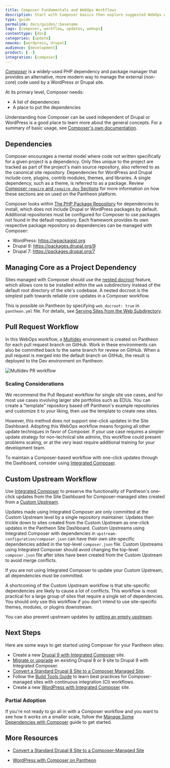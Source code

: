 ```yaml
---
title: Composer Fundamentals and WebOps Workflows
description: Start with Composer basics then explore suggested WebOps workflows for WordPress and Drupal sites on Pantheon.
type: guide
permalink: docs/guides/:basename
tags: [composer, workflow, updates, webops]
contenttype: [doc]
categories: [update]
newcms: [wordpress, drupal]
audience: [development]
product: [--]
integration: [composer]
---
```


[<dfn id="composer">Composer</dfn>](https://getcomposer.org/doc/01-basic-usage.md) is a widely-used PHP dependency and package manager that provides an alternative, more modern way to manage the external (non-core) code used by a WordPress or Drupal site.

At its primary level, Composer needs:

- A list of dependencies
- A place to put the dependencies

Understanding how Composer can be used independent of Drupal or WordPress is a good place to learn more about the general concepts. For a summary of basic usage, see [Composer's own documentation](https://getcomposer.org/doc/01-basic-usage.md).

## Dependencies

Composer encourages a mental model where code not written specifically for a given project is a dependency. Only files unique to the project are tracked as part of the project's main source repository, also referred to as the canonical site repository. Dependencies for WordPress and Drupal include core, plugins, contrib modules, themes, and libraries. A single dependency, such as a theme, is referred to as a package. Review [Composer `require` and `require dev` Sections](/guides/integrated-composer/dependencies#composer-require-dev-and-require-sections) for more information on how these sections are on used on the Pantheon platform.

Composer looks within [The PHP Package Repository](https://packagist.org/) for dependencies to install, which does not include Drupal or WordPress packages by default. Additional repositories must be configured for Composer to use packages not found in the default repository. Each framework provides its own respective package repository so dependencies can be managed with Composer:

- WordPress: <https://wpackagist.org>
- Drupal 9: <https://packages.drupal.org/9>
- Drupal 7: <https://packages.drupal.org/7>

## Managing Core as a Project Dependency

Sites managed with Composer should use the [nested docroot](/nested-docroot) feature, which allows core to be installed within the `web` subdirectory instead of the default root directory of the site's codebase. A nested docroot is the simplest path towards reliable core updates in a Composer workflow.

This is possible on Pantheon by specifying `web_docroot: true` in `pantheon.yml` file. For details, see [Serving Sites from the Web Subdirectory](/nested-docroot).

## Pull Request Workflow

In this WebOps workflow, a [Multidev](/guides/multidev) environment is created on Pantheon for each pull request branch on GitHub. Work in these environments can also be committed back to the same branch for review on GitHub. When a pull request is merged into the default branch on GitHub, the result is deployed to the Dev environment on Pantheon:

![Multidev PR workflow](../../images/pr-workflow/github-circle-pantheon.png)

### Scaling Considerations

We recommend the Pull Request workflow for single site use cases, and for most use cases involving larger site portfolios such as EDUs. You can create a "template" repository based off Pantheon's example repositories and customize it to your liking, then use the template to create new sites.

However, this method does not support one-click updates in the Site Dashboard. Adopting this WebOps workflow means forgoing all other update techniques in favor of Composer. If your use case requires a simpler update strategy for non-technical site admins, this workflow could present problems scaling, or at the very least require additional training for your development team.

To maintain a Composer-based workflow with one-click updates through the Dashboard, consider using [Integrated Composer](/guides/integrated-composer).

## Custom Upstream Workflow

Use [Integrated Composer](/guides/integrated-composer) to preserve the functionality of Pantheon's one-click updates from the Site Dashboard for Composer-managed sites created from a [Custom Upstream](/guides/custom-upstream).

Updates made using Integrated Composer are only committed at the Custom Upstream level by a single repository maintainer. Updates then trickle down to sites created from the Custom Upstream as one-click updates in the Pantheon Site Dashboard. Custom Upstreams using Integrated Composer with dependencies in `upstream-configuration/composer.json` can have their own site-specific dependencies added in the top-level `composer.json` file. Custom Upstreams using Integrated Composer should avoid changing the top-level `composer.json` file after sites have been created from the Custom Upstream to avoid merge conflicts.

If you are not using Integrated Composer to update your Custom Upstream, all dependencies must be committed.

A shortcoming of the Custom Upstream workflow is that site-specific dependencies are likely to cause a lot of conflicts. This workflow is most practical for a large group of sites that require a single set of dependencies. You should only use this workflow if you don’t intend to use site-specific themes, modules, or plugins downstream.

You can also prevent upstream updates by [setting an empty upstream](/guides/composer-convert/#change-upstreams).

## Next Steps

Here are some ways to get started using Composer for your Pantheon sites:

- Create a new [Drupal 9 with Integrated Composer](/drupal-9) site.
- [Migrate or upgrade](/drupal-9-migration) an existing Drupal 8 or 9 site to Drupal 9 with Integrated Composer.
- [Convert a Standard Drupal 8 Site to a Composer Managed Site](/guides/composer-convert).
- Follow the [Build Tools Guide](/guides/build-tools) to learn best practices for Composer-managed sites with continuous integration (CI) workflows.
- Create a new [WordPress with Integrated Composer](/guides/integrated-composer) site.

### Partial Adoption

If you're not ready to go all in with a Composer workflow and you want to see how it works on a smaller scale, follow the [Manage Some Dependencies with Composer](/guides/partial-composer) guide to get started.

<Partial file="notes/partial-composer-adoption-warning.md" />

## More Resources

- [Convert a Standard Drupal 8 Site to a Composer-Managed Site](/guides/composer-convert)

- [WordPress with Composer on Pantheon](/guides/wordpress-composer)